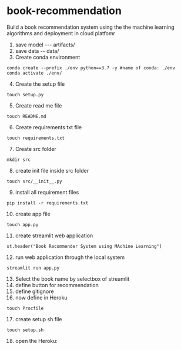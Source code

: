 # book-recommendation
Build a book recommendation system using the the machine learning algorithms and deployment in cloud platfomr

1. save model --- artifacts/
2. save data -- data/
3. Create conda environment
```
conda create --prefix ./env python==3.7 -y #name of conda: ./env
conda activate ./env/
```
4. Create the setup file
```
touch setup.py
```
5. Create read me file
```
touch README.md
```
6. Create requirements txt file
```
touch requirements.txt
```
7. Create src folder
```
mkdir src
```
8. create init file inside src folder
```
touch src/__init__.py
```
9. install all requirement files
```
pip install -r requirements.txt
```
10. create app file
```
touch app.py
```
11. create streamlit web application
```
st.header("Book Recommender System using MAchine Learning")
```
12. run web application through the local system
```
streamlit run app.py
```
13. Select the book name by selectbox of streamlit
14. define button for recommendation
15. define gitignore
16. now define in Heroku
```
touch Procfile
```
17. create setup sh file
```
touch setup.sh
```
18. open the Heroku: 
